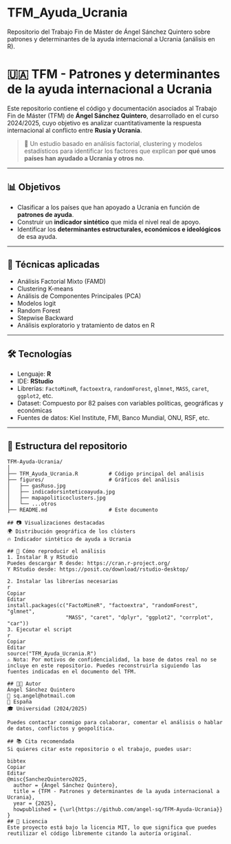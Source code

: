 # TFM_Ayuda_Ucrania
Repositorio del Trabajo Fin de Máster de Ángel Sánchez Quintero sobre patrones y determinantes de la ayuda internacional a Ucrania (análisis en R).

# 🇺🇦 TFM - Patrones y determinantes de la ayuda internacional a Ucrania

Este repositorio contiene el código y documentación asociados al Trabajo Fin de Máster (TFM) de **Ángel Sánchez Quintero**, desarrollado en el curso 2024/2025, cuyo objetivo es analizar cuantitativamente la respuesta internacional al conflicto entre **Rusia y Ucrania**.

> 🧠 Un estudio basado en análisis factorial, clustering y modelos estadísticos para identificar los factores que explican **por qué unos países han ayudado a Ucrania y otros no**.

---

## 📊 Objetivos

- Clasificar a los países que han apoyado a Ucrania en función de **patrones de ayuda**.
- Construir un **indicador sintético** que mida el nivel real de apoyo.
- Identificar los **determinantes estructurales, económicos e ideológicos** de esa ayuda.

---

## 🧪 Técnicas aplicadas

- Análisis Factorial Mixto (FAMD)
- Clustering K-means
- Análisis de Componentes Principales (PCA)
- Modelos logit
- Random Forest
- Stepwise Backward
- Análisis exploratorio y tratamiento de datos en R

---

## 🛠️ Tecnologías

- Lenguaje: **R**
- IDE: **RStudio**
- Librerías: `FactoMineR`, `factoextra`, `randomForest`, `glmnet`, `MASS`, `caret`, `ggplot2`, etc.
- Dataset: Compuesto por 82 países con variables políticas, geográficas y económicas
- Fuentes de datos: Kiel Institute, FMI, Banco Mundial, ONU, RSF, etc.

---

## 🧬 Estructura del repositorio

```text
TFM-Ayuda-Ucrania/
│
├── TFM_Ayuda_Ucrania.R          # Código principal del análisis
├── figures/                     # Gráficos del análisis
│   ├── gasRuso.jpg
│   ├── indicadorsinteticoayuda.jpg
│   ├── mapapoliticoclusters.jpg
│   └── ...otros
├── README.md                    # Este documento

## 📷 Visualizaciones destacadas
🌍 Distribución geográfica de los clústers
🔥 Indicador sintético de ayuda a Ucrania

## 🚀 Cómo reproducir el análisis
1. Instalar R y RStudio
Puedes descargar R desde: https://cran.r-project.org/
Y RStudio desde: https://posit.co/download/rstudio-desktop/

2. Instalar las librerías necesarias
r
Copiar
Editar
install.packages(c("FactoMineR", "factoextra", "randomForest", "glmnet", 
                   "MASS", "caret", "dplyr", "ggplot2", "corrplot", "car"))
3. Ejecutar el script
r
Copiar
Editar
source("TFM_Ayuda_Ucrania.R")
⚠️ Nota: Por motivos de confidencialidad, la base de datos real no se incluye en este repositorio. Puedes reconstruirla siguiendo las fuentes indicadas en el documento del TFM.

## 👨‍💼 Autor
Ángel Sánchez Quintero
📧 sq.angel@hotmail.com
📍 España
🎓 Universidad (2024/2025)

Puedes contactar conmigo para colaborar, comentar el análisis o hablar de datos, conflictos y geopolítica.

## 📚 Cita recomendada
Si quieres citar este repositorio o el trabajo, puedes usar:

bibtex
Copiar
Editar
@misc{SanchezQuintero2025,
  author = {Ángel Sánchez Quintero},
  title = {TFM - Patrones y determinantes de la ayuda internacional a Ucrania},
  year = {2025},
  howpublished = {\url{https://github.com/angel-sq/TFM-Ayuda-Ucrania}}
}
## 📎 Licencia
Este proyecto está bajo la licencia MIT, lo que significa que puedes reutilizar el código libremente citando la autoría original.
